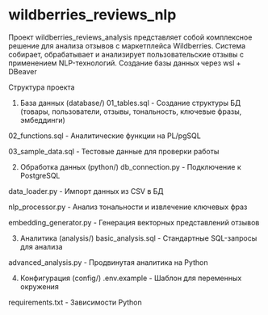# wildberries_reviews_nlp

Проект wildberries_reviews_analysis представляет собой комплексное решение для анализа отзывов с маркетплейса Wildberries. Система собирает, обрабатывает и анализирует пользовательские отзывы с применением NLP-технологий.
Создание базы данных через wsl + DBeaver

Структура проекта
1. База данных (database/)
01_tables.sql - Создание структуры БД (товары, пользователи, отзывы, тональность, ключевые фразы, эмбеддинги)

02_functions.sql - Аналитические функции на PL/pgSQL

03_sample_data.sql - Тестовые данные для проверки работы

2. Обработка данных (python/)
db_connection.py - Подключение к PostgreSQL

data_loader.py - Импорт данных из CSV в БД

nlp_processor.py - Анализ тональности и извлечение ключевых фраз

embedding_generator.py - Генерация векторных представлений отзывов

3. Аналитика (analysis/)
basic_analysis.sql - Стандартные SQL-запросы для анализа

advanced_analysis.py - Продвинутая аналитика на Python

4. Конфигурация (config/)
.env.example - Шаблон для переменных окружения

requirements.txt - Зависимости Python


